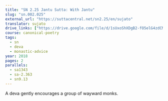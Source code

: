 ```yaml
---
title: "SN 2.25 Jantu Sutta: With Jantu"
slug: "sn.002.025"
external_url: "https://suttacentral.net/sn2.25/en/sujato"
translator: sujato
drive_links: ["https://drive.google.com/file/d/1sUxoShXDgB2-fO5elG4zdCM-cKJjjJGS"]
course: canonical-poetry
tags:
  - sn
  - deva
  - monastic-advice
year: 2018
pages: 2
parallels:
  - sa1343
  - sa-2.363
  - sn9.13
---
```


A deva gently encourages a group of wayward monks.
